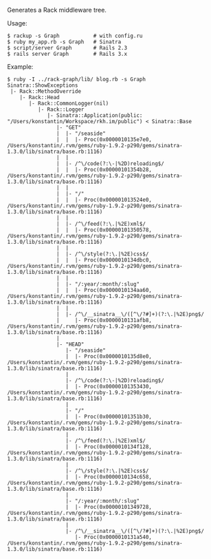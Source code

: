 Generates a Rack middleware tree.

Usage:

    $ rackup -s Graph           # with config.ru
    $ ruby my_app.rb -s Graph   # Sinatra
    $ script/server Graph       # Rails 2.3
    $ rails server Graph        # Rails 3.x

Example:

    $ ruby -I ../rack-graph/lib/ blog.rb -s Graph
    Sinatra::ShowExceptions
     |- Rack::MethodOverride
        |- Rack::Head
           |- Rack::CommonLogger(nil)
              |- Rack::Logger
                 |- Sinatra::Application(public: "/Users/konstantin/Workspace/rkh.im/public") < Sinatra::Base
                    |- "GET"
                    |  |- "/seaside"
                    |  |  |- Proc(0x0000010135e7e0, /Users/konstantin/.rvm/gems/ruby-1.9.2-p290/gems/sinatra-1.3.0/lib/sinatra/base.rb:1116)
                    |  |
                    |  |- /^\/code(?:\-|%2D)reloading$/
                    |  |  |- Proc(0x00000101354b28, /Users/konstantin/.rvm/gems/ruby-1.9.2-p290/gems/sinatra-1.3.0/lib/sinatra/base.rb:1116)
                    |  |
                    |  |- "/"
                    |  |  |- Proc(0x000001013524e0, /Users/konstantin/.rvm/gems/ruby-1.9.2-p290/gems/sinatra-1.3.0/lib/sinatra/base.rb:1116)
                    |  |
                    |  |- /^\/feed(?:\.|%2E)xml$/
                    |  |  |- Proc(0x00000101350578, /Users/konstantin/.rvm/gems/ruby-1.9.2-p290/gems/sinatra-1.3.0/lib/sinatra/base.rb:1116)
                    |  |
                    |  |- /^\/style(?:\.|%2E)css$/
                    |  |  |- Proc(0x0000010134dbc0, /Users/konstantin/.rvm/gems/ruby-1.9.2-p290/gems/sinatra-1.3.0/lib/sinatra/base.rb:1116)
                    |  |
                    |  |- "/:year/:month/:slug"
                    |  |  |- Proc(0x0000010134aa60, /Users/konstantin/.rvm/gems/ruby-1.9.2-p290/gems/sinatra-1.3.0/lib/sinatra/base.rb:1116)
                    |  |
                    |  |- /^\/__sinatra__\/([^\/?#]+)(?:\.|%2E)png$/
                    |     |- Proc(0x0000010131afb8, /Users/konstantin/.rvm/gems/ruby-1.9.2-p290/gems/sinatra-1.3.0/lib/sinatra/base.rb:1116)
                    |
                    |- "HEAD"
                       |- "/seaside"
                       |  |- Proc(0x0000010135d8e0, /Users/konstantin/.rvm/gems/ruby-1.9.2-p290/gems/sinatra-1.3.0/lib/sinatra/base.rb:1116)
                       |
                       |- /^\/code(?:\-|%2D)reloading$/
                       |  |- Proc(0x00000101353430, /Users/konstantin/.rvm/gems/ruby-1.9.2-p290/gems/sinatra-1.3.0/lib/sinatra/base.rb:1116)
                       |
                       |- "/"
                       |  |- Proc(0x00000101351b30, /Users/konstantin/.rvm/gems/ruby-1.9.2-p290/gems/sinatra-1.3.0/lib/sinatra/base.rb:1116)
                       |
                       |- /^\/feed(?:\.|%2E)xml$/
                       |  |- Proc(0x0000010134f128, /Users/konstantin/.rvm/gems/ruby-1.9.2-p290/gems/sinatra-1.3.0/lib/sinatra/base.rb:1116)
                       |
                       |- /^\/style(?:\.|%2E)css$/
                       |  |- Proc(0x0000010134c658, /Users/konstantin/.rvm/gems/ruby-1.9.2-p290/gems/sinatra-1.3.0/lib/sinatra/base.rb:1116)
                       |
                       |- "/:year/:month/:slug"
                       |  |- Proc(0x00000101349728, /Users/konstantin/.rvm/gems/ruby-1.9.2-p290/gems/sinatra-1.3.0/lib/sinatra/base.rb:1116)
                       |
                       |- /^\/__sinatra__\/([^\/?#]+)(?:\.|%2E)png$/
                          |- Proc(0x0000010131a540, /Users/konstantin/.rvm/gems/ruby-1.9.2-p290/gems/sinatra-1.3.0/lib/sinatra/base.rb:1116)
